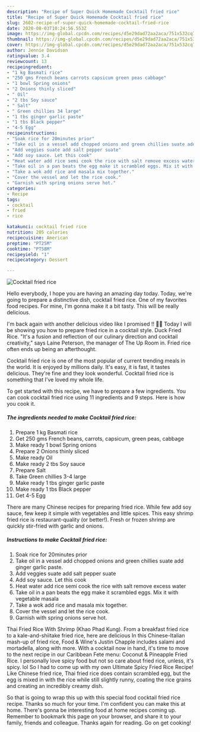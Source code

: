 ```yaml
---
description: "Recipe of Super Quick Homemade Cocktail fried rice"
title: "Recipe of Super Quick Homemade Cocktail fried rice"
slug: 2602-recipe-of-super-quick-homemade-cocktail-fried-rice
date: 2020-08-03T10:24:56.553Z
image: https://img-global.cpcdn.com/recipes/d5e29dad72aa2aca/751x532cq70/cocktail-fried-rice-recipe-main-photo.jpg
thumbnail: https://img-global.cpcdn.com/recipes/d5e29dad72aa2aca/751x532cq70/cocktail-fried-rice-recipe-main-photo.jpg
cover: https://img-global.cpcdn.com/recipes/d5e29dad72aa2aca/751x532cq70/cocktail-fried-rice-recipe-main-photo.jpg
author: Jennie Davidson
ratingvalue: 3.4
reviewcount: 13
recipeingredient:
- "1 kg Basmati rice"
- "250 gms French beans carrots capsicum green peas cabbage"
- "1 bowl Spring onions"
- "2 Onions thinly sliced"
- " Oil"
- "2 tbs Soy sauce"
- " Salt"
- " Green chillies 34 large"
- "1 tbs ginger garlic paste"
- "1 tbs Black pepper"
- "4-5 Egg"
recipeinstructions:
- "Soak rice for 20minutes prior"
- "Take oil in a vessel add chopped onions and green chillies suate add ginger garlic paste."
- "Add veggies suate add salt pepper suate"
- "Add soy sauce. Let this cook"
- "Heat water add rice semi cook the rice with salt remove excess water"
- "Take oil in a pan beats the egg make it scrambled eggs. Mix it with vegetable masala"
- "Take a wok add rice and masala mix together."
- "Cover the vessel and let the rice cook."
- "Garnish with spring onions serve hot."
categories:
- Recipe
tags:
- cocktail
- fried
- rice

katakunci: cocktail fried rice 
nutrition: 205 calories
recipecuisine: American
preptime: "PT25M"
cooktime: "PT58M"
recipeyield: "1"
recipecategory: Dessert

---
```



![Cocktail fried rice](https://img-global.cpcdn.com/recipes/d5e29dad72aa2aca/751x532cq70/cocktail-fried-rice-recipe-main-photo.jpg)

Hello everybody, I hope you are having an amazing day today. Today, we're going to prepare a distinctive dish, cocktail fried rice. One of my favorites food recipes. For mine, I'm gonna make it a bit tasty. This will be really delicious.

I&#39;m back again with another delicious video like I promised !! 🤗🤗 Today I will be showing you how to prepare fried rice in a cocktail style. Duck Fried Rice. &#34;It&#39;s a fusion and reflection of our culinary direction and cocktail creativity,&#34; says Laine Peterson, the manager of The Up Room in. Fried rice often ends up being an afterthought.

Cocktail fried rice is one of the most popular of current trending meals in the world. It is enjoyed by millions daily. It's easy, it is fast, it tastes delicious. They're fine and they look wonderful. Cocktail fried rice is something that I've loved my whole life.


To get started with this recipe, we have to prepare a few ingredients. You can cook cocktail fried rice using 11 ingredients and 9 steps. Here is how you cook it.

<!--inarticleads1-->

##### The ingredients needed to make Cocktail fried rice:

1. Prepare 1 kg Basmati rice
1. Get 250 gms French beans, carrots, capsicum, green peas, cabbage
1. Make ready 1 bowl Spring onions
1. Prepare 2 Onions thinly sliced
1. Make ready  Oil
1. Make ready 2 tbs Soy sauce
1. Prepare  Salt
1. Take  Green chillies 3-4 large
1. Make ready 1 tbs ginger garlic paste
1. Make ready 1 tbs Black pepper
1. Get 4-5 Egg


There are many Chinese recipes for preparing fried rice. While few add soy sauce, few keep it simple with vegetables and little spices. This easy shrimp fried rice is restaurant-quality (or better!). Fresh or frozen shrimp are quickly stir-fried with garlic and onions. 

<!--inarticleads2-->

##### Instructions to make Cocktail fried rice:

1. Soak rice for 20minutes prior
1. Take oil in a vessel add chopped onions and green chillies suate add ginger garlic paste.
1. Add veggies suate add salt pepper suate
1. Add soy sauce. Let this cook
1. Heat water add rice semi cook the rice with salt remove excess water
1. Take oil in a pan beats the egg make it scrambled eggs. Mix it with vegetable masala
1. Take a wok add rice and masala mix together.
1. Cover the vessel and let the rice cook.
1. Garnish with spring onions serve hot.


Thai Fried Rice With Shrimp (Khao Phad Kung). From a breakfast fried rice to a kale-and-shiitake fried rice, here are delicious In this Chinese-Italian mash-up of fried rice, Food &amp; Wine&#39;s Justin Chapple includes salami and mortadella, along with more. With a cocktail now in hand, it&#39;s time to move to the next recipe in our Caribbean Fete menu: Coconut &amp; Pineapple Fried Rice. I personally love spicy food but not so care about fried rice, unless, it&#39;s spicy. lol So I had to come up with my own Ultimate Spicy Fried Rice Recipe! Like Chinese fried rice, Thai fried rice does contain scrambled egg, but the egg is mixed in with the rice while still slightly runny, coating the rice grains and creating an incredibly creamy dish. 

So that is going to wrap this up with this special food cocktail fried rice recipe. Thanks so much for your time. I'm confident you can make this at home. There's gonna be interesting food at home recipes coming up. Remember to bookmark this page on your browser, and share it to your family, friends and colleague. Thanks again for reading. Go on get cooking!
